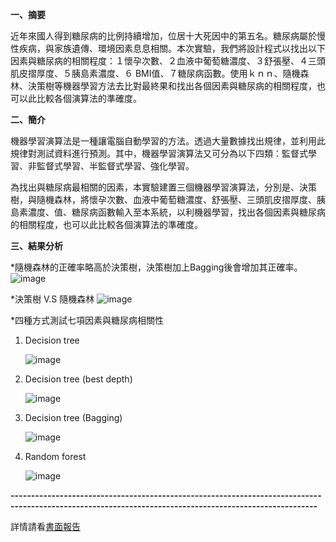 **一、摘要**

近年來國人得到糖尿病的比例持續增加，位居十大死因中的第五名。糖尿病屬於慢性疾病，與家族遺傳、環境因素息息相關。本次實驗，我們將設計程式以找出以下因素與糖尿病的相關程度：１懷孕次數、２血液中葡萄糖濃度、３舒張壓、４三頭肌皮摺厚度、５胰島素濃度、６ BMI值、７糖尿病函數。使用ｋｎｎ、隨機森林、決策樹等機器學習方法去比對最終果和找出各個因素與糖尿病的相關程度，也可以此比較各個演算法的準確度。

**二、簡介**

機器學習演算法是一種讓電腦自動學習的方法。透過大量數據找出規律，並利用此規律對測試資料進行預測。其中，機器學習演算法又可分為以下四類：監督式學習、非監督式學習、半監督式學習、強化學習。

為找出與糖尿病最相關的因素，本實驗建置三個機器學習演算法，分別是、決策樹，與隨機森林，將懷孕次數、血液中葡萄糖濃度、舒張壓、三頭肌皮摺厚度、胰島素濃度、值、糖尿病函數輸入至本系統，以利機器學習，找出各個因素與糖尿病的相關程度，也可以此比較各個演算法的準確度。


**三、結果分析**

*隨機森林的正確率略高於決策樹，決策樹加上Bagging後會增加其正確率。
![image](https://github.com/user-attachments/assets/3cfda7b0-97f9-4888-8d83-6f3327760aa3)

*決策樹 V.S 隨機森林
![image](https://github.com/user-attachments/assets/68ed0025-fa2e-48ff-bad7-a6381866c83e)

*四種方式測試七項因素與糖尿病相關性
1. Decision tree
   
   ![image](https://github.com/user-attachments/assets/925108db-56af-4153-8556-cefc474d7901)

2. Decision tree (best depth)
   
   ![image](https://github.com/user-attachments/assets/078c54f3-6a31-4e3b-b3a7-5d1f7c18066f)

3. Decision tree (Bagging)

   ![image](https://github.com/user-attachments/assets/e26513ca-c8e1-4098-a245-401f744b5707)

4. Random forest

   ![image](https://github.com/user-attachments/assets/c17f82ec-c3db-4b81-87fc-ad689a39206a)


**-------------------------------------------------------------------------------------------------------------------------------------------------------**

詳情請看[書面報告](https://github.com/ChingJuYeh/DataMining/blob/main/%E6%9B%B8%E9%9D%A2%E5%A0%B1%E5%91%8A.docx) 
